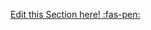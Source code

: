 <!-- DO NOT DELETE THIS LINK --> 
[Edit this Section here! :fas-pen:](https://github.com/nus-cs-2030/ay1920-s2/edit/master/contents/textbook/lecture05/anonymousInnerClasses/exaplanation.md)
<!-- DO NOT DELETE THIS LINK --> 